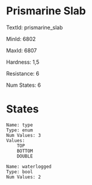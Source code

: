 # Prismarine Slab

TextId: prismarine_slab

MinId: 6802

MaxId: 6807

Hardness: 1,5

Resistance: 6


Num States: 6

# States
```
Name: type
Type: enum
Num Values: 3
Values:
    TOP
    BOTTOM
    DOUBLE

Name: waterlogged
Type: bool
Num Values: 2
```